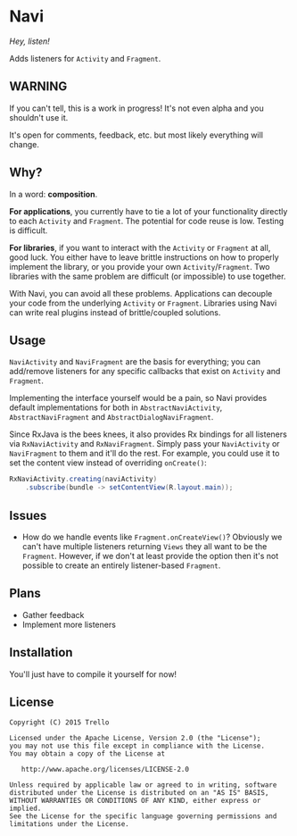 # Navi

*Hey, listen!*

Adds listeners for `Activity` and `Fragment`.

## WARNING

If you can't tell, this is a work in progress! It's not even alpha and you shouldn't use it.

It's open for comments, feedback, etc. but most likely everything will change.

## Why?

In a word: **composition**.

**For applications**, you currently have to tie a lot of your functionality directly to each `Activity` and `Fragment`. The potential for code reuse is low. Testing is difficult.

**For libraries**, if you want to interact with the `Activity` or `Fragment` at all, good luck. You either have to leave brittle instructions on how to properly implement the library, or you provide your own `Activity`/`Fragment`. Two libraries with the same problem are difficult (or impossible) to use together.

With Navi, you can avoid all these problems. Applications can decouple your code from the underlying `Activity` or `Fragment`. Libraries using Navi can write real plugins instead of brittle/coupled solutions.

## Usage

`NaviActivity` and `NaviFragment` are the basis for everything; you can add/remove listeners for
any specific callbacks that exist on `Activity` and `Fragment`.

Implementing the interface yourself would be a pain, so Navi provides default
implementations for both in `AbstractNaviActivity`, `AbstractNaviFragment` and
`AbstractDialogNaviFragment`.

Since RxJava is the bees knees, it also provides Rx bindings for all listeners via `RxNaviActivity`
and `RxNaviFragment`. Simply pass your `NaviActivity` or `NaviFragment` to them and it'll do the
rest. For example, you could use it to set the content view instead of overriding `onCreate()`:

```java
RxNaviActivity.creating(naviActivity)
    .subscribe(bundle -> setContentView(R.layout.main));
```

## Issues

- How do we handle events like `Fragment.onCreateView()`? Obviously we can't have multiple listeners returning `Views` they all want to be the `Fragment`. However, if we don't at least provide the option then it's not possible to create an entirely listener-based `Fragment`.

## Plans

- Gather feedback
- Implement more listeners

## Installation

You'll just have to compile it yourself for now!

## License

    Copyright (C) 2015 Trello

    Licensed under the Apache License, Version 2.0 (the "License");
    you may not use this file except in compliance with the License.
    You may obtain a copy of the License at

       http://www.apache.org/licenses/LICENSE-2.0

    Unless required by applicable law or agreed to in writing, software
    distributed under the License is distributed on an "AS IS" BASIS,
    WITHOUT WARRANTIES OR CONDITIONS OF ANY KIND, either express or implied.
    See the License for the specific language governing permissions and
    limitations under the License.